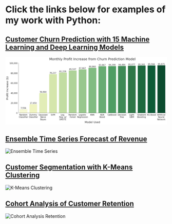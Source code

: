 # Click the links below for examples of my work with Python:

## [Customer Churn Prediction with 15 Machine Learning and Deep Learning Models](https://github.com/aaronroggia/portfolio/blob/main/Churn%20Prediction%20with%20Machine%20Learning.ipynb)
![Churn Prediction with Machine Learning](https://github.com/aaronroggia/portfolio/blob/cb1786544fca05e6f2cbf8f348cffc6c0b6ece9b/Profit%20from%20Churn%20Prediction.png) 

## [Ensemble Time Series Forecast of Revenue](https://github.com/aaronroggia/portfolio/blob/main/Ensemble%20Time%20Series%20Forecasting.ipynb)
![Ensemble Time Series](https://user-images.githubusercontent.com/109747071/189397995-0aefac78-5a74-4720-8be5-3a74af3ba9ca.png)

## [Customer Segmentation with K-Means Clustering](https://github.com/aaronroggia/portfolio/blob/main/K-Means%20Clustering%20for%20Segmentation.ipynb)
![K-Means Clustering](https://user-images.githubusercontent.com/109747071/189266009-e51245e0-27a2-4d7e-a5c4-a07a6cf03d88.png)

## [Cohort Analysis of Customer Retention](https://github.com/aaronroggia/portfolio/blob/main/Cohort%20Analysis%20of%20Retention.ipynb)
![Cohort Analysis Retention](https://user-images.githubusercontent.com/109747071/189266748-e2453fe0-abf1-4080-b6ef-711a1c2a9415.png)
